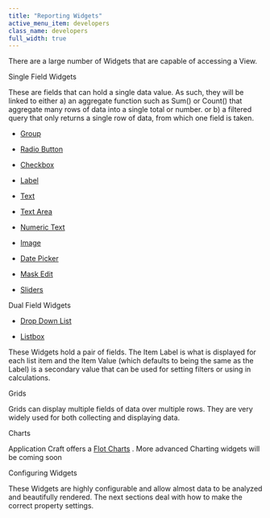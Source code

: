 ```yaml
---
title: "Reporting Widgets"
active_menu_item: developers
class_name: developers
full_width: true
---
```



There are a large number of Widgets that are capable of accessing a View.

Single Field Widgets

These are fields that can hold a single data value. As such, they will be linked to either a) an aggregate function such as Sum() or Count() that aggregate many rows of data into a single total or number. or b) a filtered query that only returns a single row of data, from which one field is taken.

 - [Group](../../content-and-app-layout/editing-and-laying-out--reference/widget-grouping.htm)

 - [Radio Button](../../../widget-properties-events/common/radio-button.htm)

 - [Checkbox](../../../widget-properties-events/common/checkbox.htm)

 - [Label](../../../widget-properties-events/common/label.htm)

 - [Text](../../../widget-properties-events/common/text.htm)

 - [Text Area](../../../widget-properties-events/common/text-area.htm)

 - [Numeric Text](../../../widget-properties-events/common/alpha-numeric.htm)

 - [Image](../../../widget-properties-events/common/image.htm)

 - [Date Picker](../../../widget-properties-events/common/date-picker.htm)

 - [Mask Edit](../../../widget-properties-events/advanced/mask-edit.htm)

 - [Sliders](../../../widget-properties-events/advanced/sliders.htm)

Dual Field Widgets

 - [Drop Down List](../../../widget-properties-events/common/dropdown-list.htm)

 - [Listbox](../../../widget-properties-events/common/listbox.htm)

These Widgets hold a pair of fields. The Item Label is what is displayed for each list item and the Item Value (which defaults to being the same as the Label) is a secondary value that can be used for setting filters or using in calculations.

Grids

Grids can display multiple fields of data over multiple rows. They are very widely used for both collecting and displaying data.

Charts

Application Craft offers a [Flot Charts](../../../widget-properties-events/advanced/flot-charts.htm) . More advanced Charting widgets will be coming soon

Configuring Widgets

These Widgets are highly configurable and allow almost data to be analyzed and beautifully rendered. The next sections deal with how to make the correct property settings.

